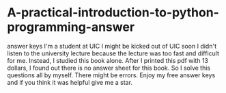# A-practical-introduction-to-python-programming-answer
answer keys
I'm a student at UIC
I might be kicked out of UIC soon
I didn't listen to the university lecture because the lecture was too fast and difficult for me. Instead, I studied this book alone.
After I printed this pdf with 13 dollars, I found out there is no answer sheet for this book.
So I solve this questions all by myself. There might be errors.
Enjoy my free answer keys and if you think it was helpful give me a star.





